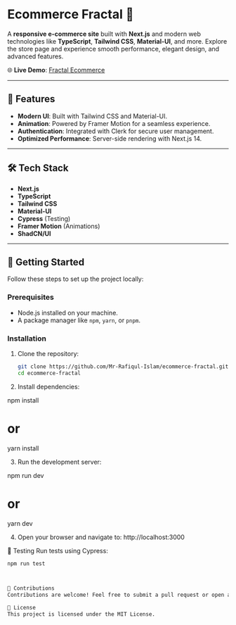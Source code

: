 # Ecommerce Fractal 🌟

A **responsive e-commerce site** built with **Next.js** and modern web technologies like **TypeScript**, **Tailwind CSS**, **Material-UI**, and more. Explore the store page and experience smooth performance, elegant design, and advanced features.

🌐 **Live Demo**: [Fractal Ecommerce](https://fractal-ecommerce-rafiqul.netlify.app/)

---

## 🚀 Features

- **Modern UI**: Built with Tailwind CSS and Material-UI.
- **Animation**: Powered by Framer Motion for a seamless experience.
- **Authentication**: Integrated with Clerk for secure user management.
- **Optimized Performance**: Server-side rendering with Next.js 14.

---

## 🛠️ Tech Stack

- **Next.js**
- **TypeScript**
- **Tailwind CSS**
- **Material-UI**
- **Cypress** (Testing)
- **Framer Motion** (Animations)
- **ShadCN/UI**

---

## 📝 Getting Started

Follow these steps to set up the project locally:

### Prerequisites

- Node.js installed on your machine.
- A package manager like `npm`, `yarn`, or `pnpm`.

### Installation

1. Clone the repository:
   ```bash
   git clone https://github.com/Mr-Rafiqul-Islam/ecommerce-fractal.git
   cd ecommerce-fractal
2. Install dependencies:



npm install
# or
yarn install

3. Run the development server:


npm run dev
# or
yarn dev

4. Open your browser and navigate to: http://localhost:3000

🧪 Testing
Run tests using Cypress:
```bash
npm run test



🤝 Contributions
Contributions are welcome! Feel free to submit a pull request or open an issue for any feature requests or bug fixes.

📄 License
This project is licensed under the MIT License.

